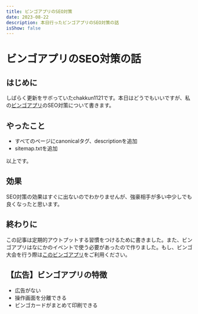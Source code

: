 ```yaml
---
title: ビンゴアプリのSEO対策
date: 2023-08-22
description: 本日行ったビンゴアプリのSEO対策の話
isShow: false
---
```


<!-- markdownlint-disable MD025 MD033 -->

# ビンゴアプリのSEO対策の話

## はじめに

しばらく更新をサボっていたchakkun1121です。本日はどうでもいいですが、私の[ビンゴアプリ](https://chakkun1121.github.io/bingo/)のSEO対策について書きます。

## やったこと

- すべてのページにcanonicalタグ、descriptionを追加
- sitemap.txtを追加

以上です。

## 効果

SEO対策の効果はすぐに出ないのでわかりませんが、強豪相手が多い中少しでも良くなったと思います。

## 終わりに

この記事は定期的アウトプットする習慣をつけるために書きました。また、ビンゴアプリはなにかのイベントで使う必要があったので作りました。もし、ビンゴ大会を行う際は[このビンゴアプリ](https://chakkun1121.github.io/bingo/)をご利用ください。

## 【広告】ビンゴアプリの特徴

- 広告がない
- 操作画面を分離できる
- ビンゴカードがまとめて印刷できる
